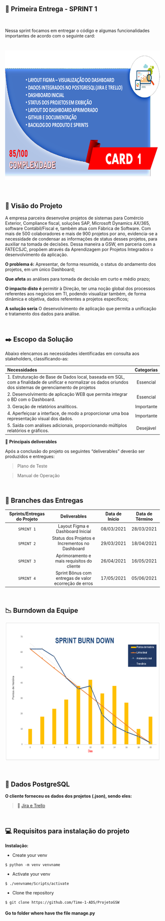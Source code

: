 ## :bookmark: Primeira Entrega - SPRINT 1

<br>

Nessa sprint focamos em entregar o código e algumas funcionalidades importantes de acordo com o seguinte card:
<h1 align="center"> <img src = "/Imagens Geral/card_1.png" width="710" height="420" /></h1>

<br>

## :mag_right: Visão do Projeto

A empresa parceira desenvolve projetos de sistemas para Comércio Exterior, Compliance
fiscal, soluções SAP, Microsoft Dynamics AX/365, software Contábil/Fiscal e, também atua com Fábrica de Software.
Com mais de 500 colaboradores e mais de 900 projetos por ano, evidencia-se a necessidade de condensar as informações de status desses projetos, para auxiliar na tomada de decisões.
Dessa maneira a GSW, em parceria com a FATECSJC, propõem através da Aprendizagem por Projetos Integrados o desenvolvimento da aplicação.

**O problema é:** Apresentar, de forma resumida, o status do andamento dos
projetos, em um único Dashboard;

**Que afeta** as análises para tomada de decisão em curto e médio prazo;

**O impacto disto é** permitir à Direção, ter uma noção global dos processos
referentes aos negócios em TI, podendo visualizar também, de
forma dinâmica e objetiva, dados referentes a projetos
específicos;

**A solução seria** O desenvolvimento de aplicação que permita a unificação e tratamento dos dados para análise.

<br>

## :black_nib: Escopo da Solução
Abaixo elencamos as necessidades identificadas em consulta aos stakeholders, classificando-as: 

| Necessidades | Categorias |
| :--- | :---: |
| 1. Estruturação de Base de Dados local, baseada em SQL, com a finalidade de unificar e normalizar os dados oriundos dos sistemas de gerenciamento de projetos | Essencial |
| 2. Desenvolvimento de aplicação WEB que permita integrar o BD com o Dashboard. | Essencial |
| 3. Geração de relatórios analíticos. | Importante |
| 4. Aperfeiçoar a interface, de modo a proporcionar uma boa representação visual dos dados. | Importante |
| 5. Saída com análises adicionais, proporcionando múltiplos relatórios e gráficos. | Desejável |

:pushpin: **Principais deliverables**

Após a conclusão do projeto os seguintes “deliverables” deverão ser produzidos e entregues:

> Plano de Teste

> Manual de Operação

<br>

## :rocket: Branches das Entregas

| Sprints/Entregas do Projeto | Deliverables | Data de Início | Data de Término |
| :---: | :---: | :---: | :---: |
| `SPRINT 1` | Layout Figma e Dashboard Inicial | 08/03/2021 | 28/03/2021 |
| `SPRINT 2` | Status dos Projetos e Incrementos no Dashboard | 29/03/2021 | 18/04/2021 |
| `SPRINT 3` | Aprimoramento e mais requisitos do cliente | 26/04/2021 | 16/05/2021 |
| `SPRINT 4` | Sprint Bônus com entregas de valor ecorreção de erros | 17/05/2021 | 05/06/2021 |

<br>

## :chart_with_downwards_trend: Burndown da Equipe

<img src = "/Imagens Geral/burndowngrafic.png" width="600" height="450"/></h1>

<br>

## :elephant: Dados PostgreSQL
**O cliente forneceu os dados dos projetos (.json), sendo eles:**
> :space_invader: [Jira e Trello](https://github.com/Time-1-ADS/ProjetoGSW/tree/main/data)

<br>

## :computer: Requisitos para instalação do projeto


**Instalação:**

- Create your venv

```
$ python -m venv venvname
```

- Activate your venv
```
$ ./venvname/Scripts/activate
```

- Clone the repository
```
$ git clone https://github.com/Time-1-ADS/ProjetoGSW
```

#### Go to folder where have the file manage.py
